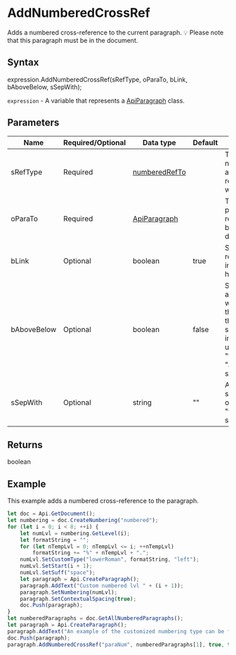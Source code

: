 # AddNumberedCrossRef

Adds a numbered cross-reference to the current paragraph.
💡 Please note that this paragraph must be in the document.

## Syntax

expression.AddNumberedCrossRef(sRefType, oParaTo, bLink, bAboveBelow, sSepWith);

`expression` - A variable that represents a [ApiParagraph](../ApiParagraph.md) class.

## Parameters

| **Name** | **Required/Optional** | **Data type** | **Default** | **Description** |
| ------------- | ------------- | ------------- | ------------- | ------------- |
| sRefType | Required | [numberedRefTo](../../Enumeration/numberedRefTo.md) |  | The text or numeric value of a numbered reference you want to insert. |
| oParaTo | Required | [ApiParagraph](../../ApiParagraph/ApiParagraph.md) |  | The numbered paragraph to be referred to (must be in the document). |
| bLink | Optional | boolean | true | Specifies if the reference will be inserted as a hyperlink. |
| bAboveBelow | Optional | boolean | false | Specifies if the above/below words indicating the position of the reference should be included (don't used with the "text" and "aboveBelow" sRefType). |
| sSepWith | Optional | string | "" | A number separator (used only with the "fullCtxParaNum" sRefType). |

## Returns

boolean

## Example

This example adds a numbered cross-reference to the paragraph.

```javascript
let doc = Api.GetDocument();
let numbering = doc.CreateNumbering("numbered");
for (let i = 0; i < 8; ++i) {
	let numLvl = numbering.GetLevel(i);
	let formatString = "";
	for (let nTempLvl = 0; nTempLvl <= i; ++nTempLvl) 
		formatString += "%" + nTempLvl + ".";
	numLvl.SetCustomType("lowerRoman", formatString, "left");
	numLvl.SetStart(i + 1);
	numLvl.SetSuff("space");
	let paragraph = Api.CreateParagraph();
	paragraph.AddText("Custom numbered lvl " + (i + 1));
	paragraph.SetNumbering(numLvl);
	paragraph.SetContextualSpacing(true);
	doc.Push(paragraph);
}
let numberedParagraphs = doc.GetAllNumberedParagraphs();
let paragraph = Api.CreateParagraph();
paragraph.AddText("An example of the customized numbering type can be found in the paragraph № ");
doc.Push(paragraph);
paragraph.AddNumberedCrossRef("paraNum", numberedParagraphs[1], true, true);
```
